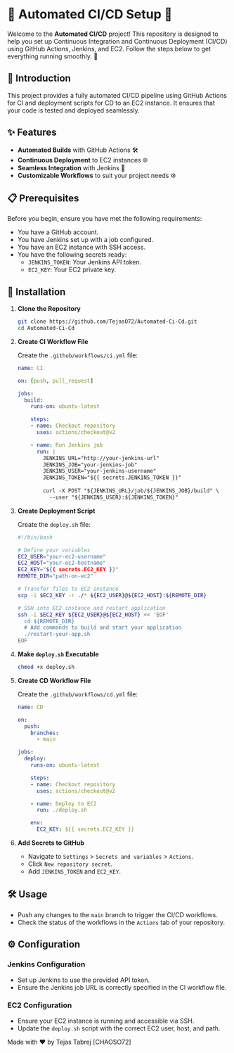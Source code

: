 # 🎉 Automated CI/CD Setup 🎉

Welcome to the **Automated CI/CD** project! This repository is designed to help you set up Continuous Integration and Continuous Deployment (CI/CD) using GitHub Actions, Jenkins, and EC2. Follow the steps below to get everything running smoothly. 🚀

## 🌟 Introduction

This project provides a fully automated CI/CD pipeline using GitHub Actions for CI and deployment scripts for CD to an EC2 instance. It ensures that your code is tested and deployed seamlessly.

## ✨ Features

- **Automated Builds** with GitHub Actions 🛠️
- **Continuous Deployment** to EC2 instances 🌐
- **Seamless Integration** with Jenkins 🤖
- **Customizable Workflows** to suit your project needs ⚙️

## 📋 Prerequisites

Before you begin, ensure you have met the following requirements:

- You have a GitHub account.
- You have Jenkins set up with a job configured.
- You have an EC2 instance with SSH access.
- You have the following secrets ready:
  - `JENKINS_TOKEN`: Your Jenkins API token.
  - `EC2_KEY`: Your EC2 private key.

## 🚀 Installation

1. **Clone the Repository**

    ```sh
    git clone https://github.com/TejasO72/Automated-Ci-Cd.git
    cd Automated-Ci-Cd
    ```

2. **Create CI Workflow File**

    Create the `.github/workflows/ci.yml` file:

    ```yaml
    name: CI

    on: [push, pull_request]

    jobs:
      build:
        runs-on: ubuntu-latest

        steps:
        - name: Checkout repository
          uses: actions/checkout@v2

        - name: Run Jenkins job
          run: |
            JENKINS_URL="http://your-jenkins-url"
            JENKINS_JOB="your-jenkins-job"
            JENKINS_USER="your-jenkins-username"
            JENKINS_TOKEN="${{ secrets.JENKINS_TOKEN }}"
            
            curl -X POST "${JENKINS_URL}/job/${JENKINS_JOB}/build" \
              --user "${JENKINS_USER}:${JENKINS_TOKEN}"
    ```

3. **Create Deployment Script**

    Create the `deploy.sh` file:

    ```sh
    #!/bin/bash

    # Define your variables
    EC2_USER="your-ec2-username"
    EC2_HOST="your-ec2-hostname"
    EC2_KEY="${{ secrets.EC2_KEY }}"
    REMOTE_DIR="path-on-ec2"

    # Transfer files to EC2 instance
    scp -i $EC2_KEY -r ./* ${EC2_USER}@${EC2_HOST}:${REMOTE_DIR}

    # SSH into EC2 instance and restart application
    ssh -i $EC2_KEY ${EC2_USER}@${EC2_HOST} << 'EOF'
      cd ${REMOTE_DIR}
      # Add commands to build and start your application
      ./restart-your-app.sh
    EOF
    ```

4. **Make `deploy.sh` Executable**

    ```sh
    chmod +x deploy.sh
    ```

5. **Create CD Workflow File**

    Create the `.github/workflows/cd.yml` file:

    ```yaml
    name: CD

    on:
      push:
        branches:
          - main

    jobs:
      deploy:
        runs-on: ubuntu-latest

        steps:
        - name: Checkout repository
          uses: actions/checkout@v2

        - name: Deploy to EC2
          run: ./deploy.sh

        env:
          EC2_KEY: ${{ secrets.EC2_KEY }}
    ```

6. **Add Secrets to GitHub**

    - Navigate to `Settings` > `Secrets and variables` > `Actions`.
    - Click `New repository secret`.
    - Add `JENKINS_TOKEN` and `EC2_KEY`.

## 🛠️ Usage

- Push any changes to the `main` branch to trigger the CI/CD workflows.
- Check the status of the workflows in the `Actions` tab of your repository.

## ⚙️ Configuration

### Jenkins Configuration

- Set up Jenkins to use the provided API token.
- Ensure the Jenkins job URL is correctly specified in the CI workflow file.

### EC2 Configuration

- Ensure your EC2 instance is running and accessible via SSH.
- Update the `deploy.sh` script with the correct EC2 user, host, and path.


Made with ❤️ by Tejas Tabrej [CHAOSO72]
